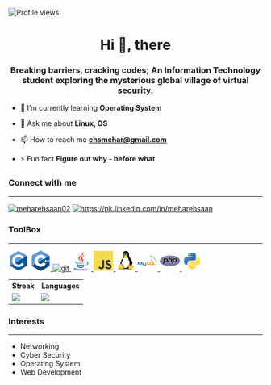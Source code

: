 ![Profile views](https://komarev.com/ghpvc/?username=meharehsaan&style=plastic&color=brightgreen)

<h1 align="center">Hi 👋, there</h1>

<h3 align="center">Breaking barriers, cracking codes; An Information Technology student exploring the mysterious global village of virtual security.</h3>

- 🌱 I’m currently learning **Operating System**

- 💬 Ask me about **Linux, OS**

- 📫 How to reach me **<ehsmehar@gmail.com>**

- ⚡ Fun fact **Figure out why - before what**

<h3 align="left">Connect with me </h3>

---

<p align="left">
<a href="https://twitter.com/ehsmehar" target="blank"><img align="center" src="https://raw.githubusercontent.com/rahuldkjain/github-profile-readme-generator/master/src/images/icons/Social/twitter.svg" alt="meharehsaan02" height="30" width="40" /></a>
<a href="https://pk.linkedin.com/in/meharehsaan" target="blank"><img align="center" src="https://raw.githubusercontent.com/rahuldkjain/github-profile-readme-generator/master/src/images/icons/Social/linked-in-alt.svg" alt="https://pk.linkedin.com/in/meharehsaan" height="30" width="40" /></a>
</p>

<h3 align="left">ToolBox </h3>

---

<p align="left">
<a href="https://www.cprogramming.com/" target="_blank" rel="noreferrer"> <img src="https://raw.githubusercontent.com/devicons/devicon/master/icons/c/c-original.svg" alt="c" width="40" height="40"/></a>
<a href="https://www.w3schools.com/cpp/" target="_blank" rel="noreferrer"> <img src="https://raw.githubusercontent.com/devicons/devicon/master/icons/cplusplus/cplusplus-original.svg" alt="cplusplus" width="40" height="40"/> </a>
<a href="https://git-scm.com/" target="_blank" rel="noreferrer"> <img src="https://www.vectorlogo.zone/logos/git-scm/git-scm-icon.svg" alt="git" width="40" height="40"/> </a>
<a href="https://www.java.com" target="_blank" rel="noreferrer"> <img src="https://raw.githubusercontent.com/devicons/devicon/master/icons/java/java-original.svg" alt="java" width="40" height="40"/> </a>
<a href="https://developer.mozilla.org/en-US/docs/Web/JavaScript" target="_blank" rel="noreferrer"> <img src="https://raw.githubusercontent.com/devicons/devicon/master/icons/javascript/javascript-original.svg" alt="javascript" width="40" height="40"/> </a>
<a href="https://www.linux.org/" target="_blank" rel="noreferrer"> <img src="https://raw.githubusercontent.com/devicons/devicon/master/icons/linux/linux-original.svg" alt="linux" width="40" height="40"/> </a>
<a href="https://www.mysql.com/" target="_blank" rel="noreferrer"> <img src="https://raw.githubusercontent.com/devicons/devicon/master/icons/mysql/mysql-original-wordmark.svg" alt="mysql" width="40" height="40"/> </a>
<a href="https://www.php.net" target="_blank" rel="noreferrer"> <img src="https://raw.githubusercontent.com/devicons/devicon/master/icons/php/php-original.svg" alt="php" width="40" height="40"/> </a>
<a href="https://www.python.org" target="_blank" rel="noreferrer"> <img src="https://raw.githubusercontent.com/devicons/devicon/master/icons/python/python-original.svg" alt="python" width="40" height="40"/> </a>
</p>

<table>
  <tr>
    <!-- <th>Stats</th> -->
    <th align="center">Streak</th>
    <th align="center">Languages</th>
  </tr>
  <tr>
    <!-- <td><img src="https://github-profile-summary-cards.vercel.app/api/cards/stats?username=meharehsaan&theme=gruvbox"/></td> -->
    <td><a href="https://git.io/streak-stats"><img src="https://streak-stats.demolab.com/?user=meharehsaan&theme=gruvbox&hide_border=true&border_radius=32&date_format=j%20M%5B%20Y%5D&ring=888888"/></a></td>
    <td><img src="https://github-profile-summary-cards.vercel.app/api/cards/repos-per-language?username=meharehsaan&theme=gruvbox"/></td>
  </tr>
</table>

<!-- <p><img align="left" src="https://github-readme-streak-stats.herokuapp.com/?user=meharehsaan&theme=gruvbox" alt="meharehsaan" /></p>

<p><img align="center" src="https://github-readme-stats.vercel.app/api/top-langs?username=meharehsaan&theme=gruvbox&show_icons=true&locale=en&layout=compact" alt="meharehsaan" /></p> -->

<h3 align="left"> Interests </h3>

---

- Networking
- Cyber Security
- Operating System
- Web Development
